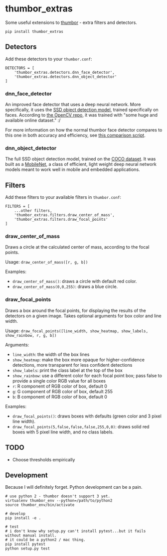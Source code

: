 # thumbor_extras

Some useful extensions to [thumbor](https://thumbor.readthedocs.io/en/latest/index.html) - extra filters and detectors.

```
pip install thumbor_extras
```

## Detectors

Add these detectors to your `thumbor.conf`:

```
DETECTORS = [
    'thumbor_extras.detectors.dnn_face_detector',
    'thumbor_extras.detectors.dnn_object_detector'
]
```

### dnn_face_detector

An improved face detector that uses a deep neural network. More specifically, it uses the [SSD object detection model](https://arxiv.org/abs/1512.02325), trained specifically on faces. According to [the OpenCV repo](https://github.com/opencv/opencv/blob/master/samples/dnn/face_detector/how_to_train_face_detector.txt), it was trained with "some huge and available online dataset." :/

For more information on how the normal thumbor face detector compares to this one in both accuracy and efficiency, see [this comparison script](https://github.com/imaus10/compare_face_detection).

### dnn_object_detector

The full SSD object detection model, trained on the [COCO dataset](http://cocodataset.org). It was built as a [MobileNet](https://arxiv.org/abs/1704.04861), a class of efficient, light weight deep neural network models meant to work well in mobile and embedded applications.

## Filters

Add these filters to your available filters in `thumbor.conf`:

```
FILTERS = [
    ...other filters,
    'thumbor_extras.filters.draw_center_of_mass',
    'thumbor_extras.filters.draw_focal_points'
]
```

### draw_center_of_mass

Draws a circle at the calculated center of mass, according to the focal points.

Usage: `draw_center_of_mass([r, g, b])`

Examples:
- `draw_center_of_mass()`: draws a circle with default red color.
- `draw_center_of_mass(0,0,255)`: draws a blue circle.

### draw_focal_points

Draws a box around the focal points, for displaying the results of the detectors on a given image. Takes optional arguments for box color and line width.

Usage: `draw_focal_points([line_width, show_heatmap, show_labels, show_rainbow, r, g, b])`

Arguments:

- `line_width`: the width of the box lines
- `show_heatmap`: make the box more opaque for higher-confidence detections, more transparent for less confident detections
- `show_labels`: print the class label at the top of the box
- `show_rainbow`: use a different color for each focal point box; pass false to provide a single color RGB value for all boxes
- `r`: R component of RGB color of box, default 0
- `g`: G component of RGB color of box, default 255
- `b`: B component of RGB color of box, default 0

Examples:
- `draw_focal_points()`: draws boxes with defaults (green color and 3 pixel line width).
- `draw_focal_points(5,false,false,false,255,0,0)`: draws solid red boxes with 5 pixel line width, and no class labels.

## TODO

- Choose thresholds empirically

## Development

Because I will definitely forget. Python development can be a pain.

```
# use python 2 - thumbor doesn't support 3 yet.
virtualenv thumbor_env --python=/path/to/python2
source thumbor_env/bin/activate

# develop
pip install -e .

# test
# i don't know why setup.py can't install pytest...but it fails without manual install.
# it could be a python2 / mac thing.
pip install pytest
python setup.py test
```

